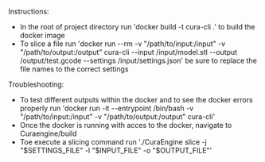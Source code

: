 
Instructions: 

- In the root of project directory run 'docker build -t cura-cli .' to build the docker image
- To slice a file run 'docker run --rm -v "/path/to/input:/input" -v "/path/to/output:/output" cura-cli --input /input/model.stl --output /output/test.gcode --settings /input/settings.json' be sure to replace the file names to the correct settings

Troubleshooting:

- To test different outputs within the docker and to see the docker errors properly run 'docker run -it --entrypoint /bin/bash -v "/path/to/input:/input" -v "/path/to/output:/output" cura-cli'
- Once the docker is running with acces to the docker, navigate to Curaengine/build
- Toe execute a slicing command run './CuraEngine slice -j "$SETTINGS_FILE" -l "$INPUT_FILE" -o "$OUTPUT_FILE"' 


